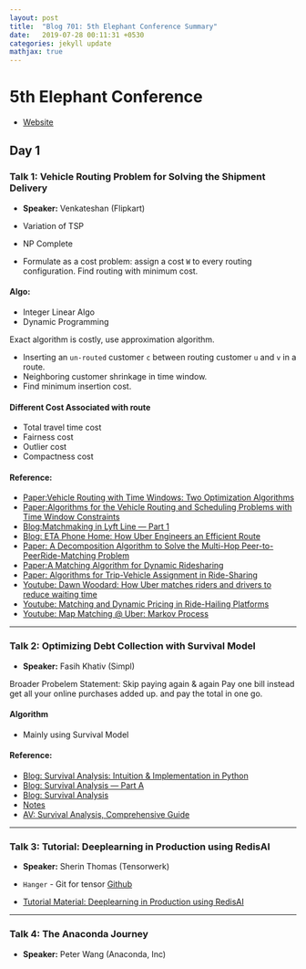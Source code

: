 ```yaml
---
layout: post
title:  "Blog 701: 5th Elephant Conference Summary"
date:   2019-07-28 00:11:31 +0530
categories: jekyll update
mathjax: true
---
```

# 5th Elephant Conference

- [Website](https://fifthelephant.in/2019/)

## Day 1

### Talk 1: Vehicle Routing Problem for Solving the Shipment Delivery

- **Speaker:** Venkateshan (Flipkart)

- Variation of TSP 
- NP Complete
- Formulate as a cost problem: assign a cost `W` to every routing configuration. Find routing with minimum cost.

#### Algo:

- Integer Linear Algo
- Dynamic Programming

Exact algorithm is costly, use approximation algorithm.

- Inserting an `un-routed` customer `c` between routing customer `u` and `v` in a route.
- Neighboring customer shrinkage in time window.
- Find minimum insertion cost. 

#### Different Cost Associated with route

- Total travel time cost
- Fairness cost
- Outlier cost
- Compactness cost

#### Reference:

- [Paper:Vehicle Routing with Time Windows: Two Optimization Algorithms ](https://www.jstor.org/stable/172024?seq=1#page_scan_tab_contents)
- [Paper:Algorithms for the Vehicle Routing and Scheduling Problems with Time Window Constraints](https://dl.acm.org/citation.cfm?id=2778358)
- [Blog:Matchmaking in Lyft Line — Part 1](https://eng.lyft.com/matchmaking-in-lyft-line-9c2635fe62c4)
- [Blog: ETA Phone Home: How Uber Engineers an Efficient Route](https://eng.uber.com/engineering-an-efficient-route/)
- [Paper: A Decomposition Algorithm to Solve the Multi-Hop Peer-to-PeerRide-Matching Problem](https://arxiv.org/pdf/1704.06838.pdf)
- [Paper:A Matching Algorithm for Dynamic Ridesharing](https://www.sciencedirect.com/science/article/pii/S2352146516308730)
- [Paper: Algorithms for Trip-Vehicle Assignment in Ride-Sharing](https://www.ntu.edu.sg/home/xhbei/papers/ridesharing.pdf)
- [Youtube: Dawn Woodard: How Uber matches riders and drivers to reduce waiting time](https://www.youtube.com/watch?v=GyPq2joHZv4)
- [Youtube: Matching and Dynamic Pricing in Ride-Hailing Platforms](https://www.youtube.com/watch?v=cddFAgRyxQ0)
- [Youtube: Map Matching @ Uber: Markov Process](https://www.youtube.com/watch?v=ChtumoDfZXI)


----

### Talk 2: Optimizing Debt Collection with Survival Model

- **Speaker:** Fasih Khativ (Simpl)

Broader Probelem Statement:  Skip paying again & again Pay one bill instead get all your online purchases added up.
and pay the total in one go.

#### Algorithm

- Mainly using Survival Model

#### Reference:

- [Blog: Survival Analysis: Intuition & Implementation in Python](https://towardsdatascience.com/survival-analysis-intuition-implementation-in-python-504fde4fcf8e)
- [Blog: Survival Analysis — Part A](https://towardsdatascience.com/survival-analysis-part-a-70213df21c2e)
- [Blog: Survival Analysis](http://sphweb.bumc.bu.edu/otlt/MPH-Modules/BS/BS704_Survival/BS704_Survival_print.html)
- [Notes](https://data.princeton.edu/wws509/notes/c7.pdf)
- [AV: Survival Analysis, Comprehensive Guide](https://www.analyticsvidhya.com/blog/2015/05/comprehensive-guide-parametric-survival-analysis/)

----
### Talk 3: Tutorial: Deeplearning in Production using RedisAI

- **Speaker:** Sherin Thomas (Tensorwerk)

- `Hanger` - Git for tensor [Github](https://github.com/tensorwerk/hangar-py)
- [Tutorial Material: Deeplearning in Production using RedisAI](https://github.com/konferenz/fifthel19)

----

### Talk 4: The Anaconda Journey

- **Speaker:** Peter Wang (Anaconda, Inc)




